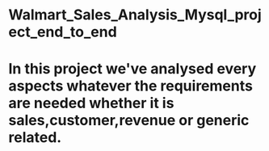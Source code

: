 # Walmart_Sales_Analysis_Mysql_project_end_to_end
# In this project we've analysed every aspects whatever the requirements are needed whether it is sales,customer,revenue or generic related.
